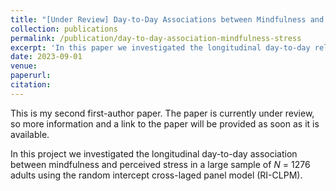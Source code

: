 ```yaml
---
title: "[Under Review] Day-to-Day Associations between Mindfulness and Perceived Stress: Insights from Random Intercept Cross-Lagged Panel Modeling"
collection: publications
permalink: /publication/day-to-day-association-mindfulness-stress
excerpt: 'In this paper we investigated the longitudinal day-to-day relationship between mindfulness and perceived stress.'
date: 2023-09-01
venue: 
paperurl: 
citation: 
---
```

This is my second first-author paper. The paper is currently under review, so more information and a link to the paper will be provided as soon as it is available. 

In this project we investigated the longitudinal day-to-day association between mindfulness and perceived stress in a large sample of *N* = 1276 adults using the random intercept cross-laged panel model (RI-CLPM).

 